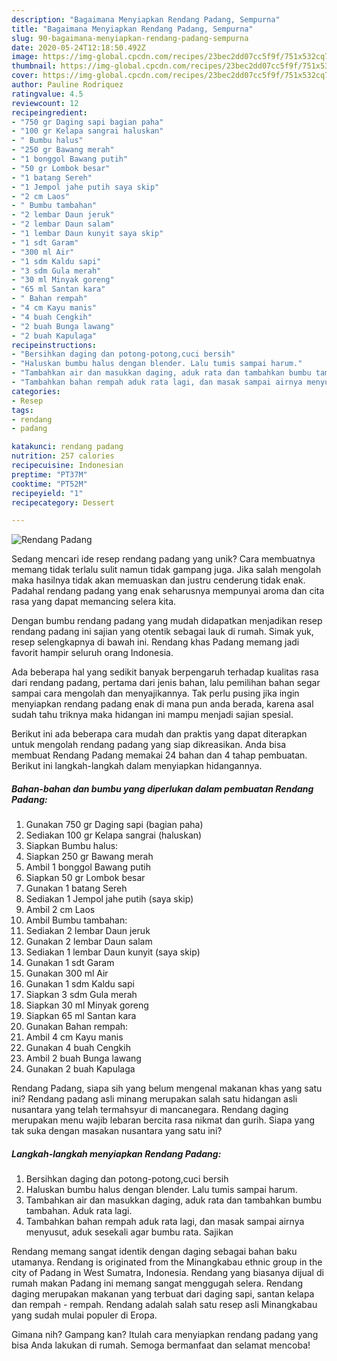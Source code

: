 ```yaml
---
description: "Bagaimana Menyiapkan Rendang Padang, Sempurna"
title: "Bagaimana Menyiapkan Rendang Padang, Sempurna"
slug: 90-bagaimana-menyiapkan-rendang-padang-sempurna
date: 2020-05-24T12:18:50.492Z
image: https://img-global.cpcdn.com/recipes/23bec2dd07cc5f9f/751x532cq70/rendang-padang-foto-resep-utama.jpg
thumbnail: https://img-global.cpcdn.com/recipes/23bec2dd07cc5f9f/751x532cq70/rendang-padang-foto-resep-utama.jpg
cover: https://img-global.cpcdn.com/recipes/23bec2dd07cc5f9f/751x532cq70/rendang-padang-foto-resep-utama.jpg
author: Pauline Rodriquez
ratingvalue: 4.5
reviewcount: 12
recipeingredient:
- "750 gr Daging sapi bagian paha"
- "100 gr Kelapa sangrai haluskan"
- " Bumbu halus"
- "250 gr Bawang merah"
- "1 bonggol Bawang putih"
- "50 gr Lombok besar"
- "1 batang Sereh"
- "1 Jempol jahe putih saya skip"
- "2 cm Laos"
- " Bumbu tambahan"
- "2 lembar Daun jeruk"
- "2 lembar Daun salam"
- "1 lembar Daun kunyit saya skip"
- "1 sdt Garam"
- "300 ml Air"
- "1 sdm Kaldu sapi"
- "3 sdm Gula merah"
- "30 ml Minyak goreng"
- "65 ml Santan kara"
- " Bahan rempah"
- "4 cm Kayu manis"
- "4 buah Cengkih"
- "2 buah Bunga lawang"
- "2 buah Kapulaga"
recipeinstructions:
- "Bersihkan daging dan potong-potong,cuci bersih"
- "Haluskan bumbu halus dengan blender. Lalu tumis sampai harum."
- "Tambahkan air dan masukkan daging, aduk rata dan tambahkan bumbu tambahan. Aduk rata lagi."
- "Tambahkan bahan rempah aduk rata lagi, dan masak sampai airnya menyusut, aduk sesekali agar bumbu rata. Sajikan"
categories:
- Resep
tags:
- rendang
- padang

katakunci: rendang padang 
nutrition: 257 calories
recipecuisine: Indonesian
preptime: "PT37M"
cooktime: "PT52M"
recipeyield: "1"
recipecategory: Dessert

---
```



![Rendang Padang](https://img-global.cpcdn.com/recipes/23bec2dd07cc5f9f/751x532cq70/rendang-padang-foto-resep-utama.jpg)

Sedang mencari ide resep rendang padang yang unik? Cara membuatnya memang tidak terlalu sulit namun tidak gampang juga. Jika salah mengolah maka hasilnya tidak akan memuaskan dan justru cenderung tidak enak. Padahal rendang padang yang enak seharusnya mempunyai aroma dan cita rasa yang dapat memancing selera kita.

Dengan bumbu rendang padang yang mudah didapatkan menjadikan resep rendang padang ini sajian yang otentik sebagai lauk di rumah. Simak yuk, resep selengkapnya di bawah ini. Rendang khas Padang memang jadi favorit hampir seluruh orang Indonesia.

Ada beberapa hal yang sedikit banyak berpengaruh terhadap kualitas rasa dari rendang padang, pertama dari jenis bahan, lalu pemilihan bahan segar sampai cara mengolah dan menyajikannya. Tak perlu pusing jika ingin menyiapkan rendang padang enak di mana pun anda berada, karena asal sudah tahu triknya maka hidangan ini mampu menjadi sajian spesial.


Berikut ini ada beberapa cara mudah dan praktis yang dapat diterapkan untuk mengolah rendang padang yang siap dikreasikan. Anda bisa membuat Rendang Padang memakai 24 bahan dan 4 tahap pembuatan. Berikut ini langkah-langkah dalam menyiapkan hidangannya.

<!--inarticleads1-->

##### Bahan-bahan dan bumbu yang diperlukan dalam pembuatan Rendang Padang:

1. Gunakan 750 gr Daging sapi (bagian paha)
1. Sediakan 100 gr Kelapa sangrai (haluskan)
1. Siapkan  Bumbu halus:
1. Siapkan 250 gr Bawang merah
1. Ambil 1 bonggol Bawang putih
1. Siapkan 50 gr Lombok besar
1. Gunakan 1 batang Sereh
1. Sediakan 1 Jempol jahe putih (saya skip)
1. Ambil 2 cm Laos
1. Ambil  Bumbu tambahan:
1. Sediakan 2 lembar Daun jeruk
1. Gunakan 2 lembar Daun salam
1. Sediakan 1 lembar Daun kunyit (saya skip)
1. Gunakan 1 sdt Garam
1. Gunakan 300 ml Air
1. Gunakan 1 sdm Kaldu sapi
1. Siapkan 3 sdm Gula merah
1. Siapkan 30 ml Minyak goreng
1. Siapkan 65 ml Santan kara
1. Gunakan  Bahan rempah:
1. Ambil 4 cm Kayu manis
1. Gunakan 4 buah Cengkih
1. Ambil 2 buah Bunga lawang
1. Gunakan 2 buah Kapulaga


Rendang Padang, siapa sih yang belum mengenal makanan khas yang satu ini? Rendang padang asli minang merupakan salah satu hidangan asli nusantara yang telah termahsyur di mancanegara. Rendang daging merupakan menu wajib lebaran bercita rasa nikmat dan gurih. Siapa yang tak suka dengan masakan nusantara yang satu ini? 

<!--inarticleads2-->

##### Langkah-langkah menyiapkan Rendang Padang:

1. Bersihkan daging dan potong-potong,cuci bersih
1. Haluskan bumbu halus dengan blender. Lalu tumis sampai harum.
1. Tambahkan air dan masukkan daging, aduk rata dan tambahkan bumbu tambahan. Aduk rata lagi.
1. Tambahkan bahan rempah aduk rata lagi, dan masak sampai airnya menyusut, aduk sesekali agar bumbu rata. Sajikan


Rendang memang sangat identik dengan daging sebagai bahan baku utamanya. Rendang is originated from the Minangkabau ethnic group in the city of Padang in West Sumatra, Indonesia. Rendang yang biasanya dijual di rumah makan Padang ini memang sangat menggugah selera. Rendang daging merupakan makanan yang terbuat dari daging sapi, santan kelapa dan rempah - rempah. Rendang adalah salah satu resep asli Minangkabau yang sudah mulai populer di Eropa. 

Gimana nih? Gampang kan? Itulah cara menyiapkan rendang padang yang bisa Anda lakukan di rumah. Semoga bermanfaat dan selamat mencoba!

